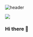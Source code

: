 ![header](https://capsule-render.vercel.app/api?type=waving&color=timeauto&height=300&section=header&text=welcom&fontSize=50&fontColor=ffffff&=header&text=wan's%20git)

<img src="https://img.shields.io/badge/html-FF9A00?style=for-the-badge&logo=HTML5&logoColor=black">

### Hi there 👋

<!--
**wan0911/wan0911** is a ✨ _special_ ✨ repository because its `README.md` (this file) appears on your GitHub profile.

Here are some ideas to get you started:

- 🔭 I’m currently working on ...
- 🌱 I’m currently learning ...
- 👯 I’m looking to collaborate on ...
- 🤔 I’m looking for help with ...
- 💬 Ask me about ...
- 📫 How to reach me: ...
- 😄 Pronouns: ...
- ⚡ Fun fact: ...
-->

